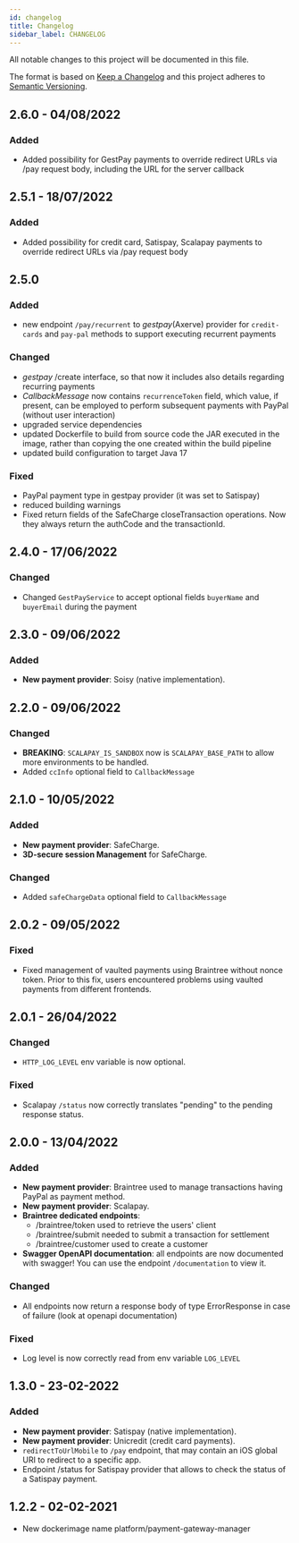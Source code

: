 ```yaml
---
id: changelog
title: Changelog
sidebar_label: CHANGELOG
---
```

All notable changes to this project will be documented in this file.

The format is based on [Keep a Changelog](http://keepachangelog.com/en/1.0.0/)
and this project adheres to [Semantic Versioning](http://semver.org/spec/v2.0.0.html).

## 2.6.0 - 04/08/2022

### Added

- Added possibility for GestPay payments to override redirect URLs via /pay request body, including the URL for the server callback


## 2.5.1 - 18/07/2022

### Added

- Added possibility for credit card, Satispay, Scalapay payments to override redirect URLs via /pay request body

## 2.5.0

### Added

- new endpoint `/pay/recurrent` to _gestpay_(Axerve) provider for `credit-cards` and `pay-pal` methods
to support executing recurrent payments

### Changed

- _gestpay_ /create interface, so that now it includes also details regarding recurring payments
- _CallbackMessage_ now contains `recurrenceToken` field, which value, if present, can be employed
to perform subsequent payments with PayPal (without user interaction)
- upgraded service dependencies
- updated Dockerfile to build from source code the JAR executed in the image, rather than
copying the one created within the build pipeline
- updated build configuration to target Java 17

### Fixed

- PayPal payment type in gestpay provider (it was set to Satispay)
- reduced building warnings
- Fixed return fields of the SafeCharge closeTransaction operations. Now they always return the authCode and the 
  transactionId.

## 2.4.0 - 17/06/2022

### Changed
- Changed `GestPayService` to accept optional fields `buyerName` and `buyerEmail` during the payment

## 2.3.0 - 09/06/2022

### Added
- **New payment provider**: Soisy (native implementation).

## 2.2.0 - 09/06/2022

### Changed
- **BREAKING**: `SCALAPAY_IS_SANDBOX` now is `SCALAPAY_BASE_PATH` to allow more environments to be handled.
- Added `ccInfo` optional field to `CallbackMessage`

## 2.1.0 - 10/05/2022

### Added
- **New payment provider**: SafeCharge.
- **3D-secure session Management** for SafeCharge.
### Changed
- Added `safeChargeData` optional field to `CallbackMessage`

## 2.0.2 - 09/05/2022

### Fixed
- Fixed management of vaulted payments using Braintree without nonce token. Prior to this fix, users encountered
  problems using vaulted payments from different frontends.

## 2.0.1 - 26/04/2022

### Changed
- `HTTP_LOG_LEVEL` env variable is now optional.
### Fixed
- Scalapay `/status` now correctly translates "pending" to the pending response status.

## 2.0.0 - 13/04/2022

### Added
- **New payment provider**: Braintree used to manage transactions having PayPal as payment method.
- **New payment provider**: Scalapay.
- **Braintree dedicated endpoints**:
  - /braintree/token used to retrieve the users' client
  - /braintree/submit needed to submit a transaction for settlement
  - /braintree/customer used to create a customer
- **Swagger OpenAPI documentation**: all endpoints are now documented
  with swagger! You can use the endpoint `/documentation` to view it.
### Changed
- All endpoints now return a response body of type ErrorResponse in case
  of failure (look at openapi documentation)
### Fixed
- Log level is now correctly read from env variable `LOG_LEVEL`

## 1.3.0 - 23-02-2022

### Added
- **New payment provider**: Satispay (native implementation).
- **New payment provider**: Unicredit (credit card payments).
- `redirectToUrlMobile` to `/pay` endpoint, that may contain an iOS global URI to redirect to a specific app.
- Endpoint /status for Satispay provider that allows to check the status of a Satispay payment.

## 1.2.2 - 02-02-2021

- New dockerimage name platform/payment-gateway-manager
